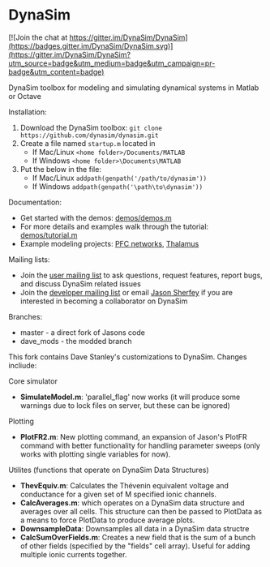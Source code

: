 # DynaSim

[![Join the chat at https://gitter.im/DynaSim/DynaSim](https://badges.gitter.im/DynaSim/DynaSim.svg)](https://gitter.im/DynaSim/DynaSim?utm_source=badge&utm_medium=badge&utm_campaign=pr-badge&utm_content=badge)

DynaSim toolbox for modeling and simulating dynamical systems in Matlab or Octave

Installation:

1. Download the DynaSim toolbox: `git clone
   https://github.com/dynasim/dynasim.git`
2. Create a file named `startup.m` located in
    - If Mac/Linux `<home folder>/Documents/MATLAB`
    - If Windows `<home folder>\Documents\MATLAB`
3. Put the below in the file:
    - If Mac/Linux `addpath(genpath('/path/to/dynasim'))`
    - If Windows `addpath(genpath('\path\to\dynasim'))`

Documentation:
- Get started with the demos: [demos/demos.m](https://github.com/DynaSim/DynaSim/blob/master/demos/demos.m)
- For more details and examples walk through the tutorial: [demos/tutorial.m](https://github.com/DynaSim/DynaSim/blob/master/demos/tutorial.m)
- Example modeling projects: [PFC networks](https://github.com/jsherfey/PFC_models), [Thalamus](https://github.com/asoplata/ching2010_tcre_dynasim_mechanisms)

Mailing lists:
- Join the [user mailing list](https://groups.google.com/forum/#!forum/dynasim-users) to ask questions, request features, report bugs, and discuss DynaSim related issues
- Join the [developer mailing list](https://groups.google.com/forum/#!forum/dynasim-developers) or email [Jason Sherfey](http://jasonsherfey.com/) if you are interested in becoming a collaborator on DynaSim

Branches:
+ master - a direct fork of Jasons code
+ dave_mods - the modded branch

This fork contains Dave Stanley's customizations to DynaSim. Changes incliude:

Core simulator
+ **SimulateModel.m**: 'parallel_flag' now works (it will produce some warnings due to lock files on server, but these can be ignored)

Plotting
+ **PlotFR2.m**: New plotting command, an expansion of Jason's PlotFR command with better functionality for handling parameter sweeps (only works with plotting single variables for now).

Utilites (functions that operate on DynaSim Data Structures)
+ **ThevEquiv.m**: Calculates the Thévenin equivalent voltage and conductance for a given set of M specified ionic channels.
+ **CalcAverages.m**: which operates on a DynaSim data structure and averages over all cells. This structure can then be passed to PlotData as a means to force PlotData to produce average plots.
+ **DownsampleData**: Downsamples all data in a DynaSim data structre
+ **CalcSumOverFields.m**: Creates a new field that is the sum of a bunch of other fields (specified by the "fields" cell array). Useful for adding multiple ionic currents together.

